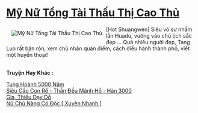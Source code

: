 <a href="https://truyentiki.com/my-nu-tong-tai-thau-thi-cao-thu.30493/" title="Mỹ Nữ Tổng Tài Thấu Thị Cao Thủ"><h1>Mỹ Nữ Tổng Tài Thấu Thị Cao Thủ</h1></a><div style="display:table"><img align="right" style="float: left; padding: 10px;" src="https://truyentiki.com/a/img/str/src/30493.jpg" alt="Mỹ Nữ Tổng Tài Thấu Thị Cao Thủ">[Hot Shuangwen] Siêu võ sư nhầm lẫn Huadu, vướng vào chủ tịch sắc đẹp ... Quá nhiều người đẹp, Tang Luo rất bận rộn, xem chủ nhân quan điểm, cách điều hành thành phố, viết một huyền thoại!</div><p><br><b>Truyện Hay Khác :</b></p><a href="https://truyentiki.com/tung-hoanh-5000-nam.30492/" alt="Tung Hoành 5000 Năm">Tung Hoành 5000 Năm</a><br/><a href="https://github.com/nownovels/top500/tree/master/truyenhay/33512/" alt="Siêu Cấp Con Rể - Thần Đều Mãnh Hổ - Hàn 3000">Siêu Cấp Con Rể - Thần Đều Mãnh Hổ - Hàn 3000</a><br/><a href="https://github.com/nownovels/truyenhay/tree/master/truyenhay/30734/README.md" alt="Gia, Thiếu Dạy Dỗ">Gia, Thiếu Dạy Dỗ</a><br/><a href="https://www.plurk.com/p/nv908g" alt="Nữ Chủ Nàng Có Độc [ Xuyên Nhanh ]">Nữ Chủ Nàng Có Độc [ Xuyên Nhanh ]</a><br/>